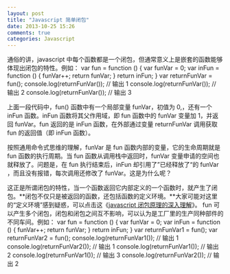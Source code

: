 ```yaml
---
layout: post
title: "Javascript 简单闭包"
date: 2013-10-25 15:26
comments: true
categories: Javascript
---
```

通俗的讲，javascript 中每个函数都是一个闭包，但通常意义上是嵌套的函数能够体现出闭包的特性。例如：
    var fun = function () {
        var funVar = 0;
        var inFun = function () {
             funVar++;
             return funVar;
        }
        return inFun;
    }
    var returnFunVar = fun();
    console.log(returnFunVar());    // 输出 1
    console.log(returnFunVar());    // 输出 2
    console.log(returnFunVar());    // 输出 3

上面一段代码中，fun() 函数中有一个局部变量 funVar，初值为 0,，还有一个 inFun 函数。inFun 函数将其父作用域，即 fun 函数中的 funVar 变量加 1，并返回 funVar。fun 返回的是 inFun 函数，在外部通过变量 returnFunVar 调用获取 fun 的返回值（即 inFun 函数）。
<!-- more -->
按照通用命令式思维的理解，funVar 是 fun 函数内部的变量，它的生命周期就是 fun 函数的执行周期。当 fun 函数从调用栈中返回时，funVar 变量申请的空间也就释放了。问题是，在 fun 执行结束后，inFun 却引用了”已经释放了“的 funVar ，而且没有报错，每次调用还修改了 funVar。这是为什么呢？

这正是所谓闭包的特性，当一个函数返回它内部定义的一个函数时，就产生了闭包。**闭包不仅只是被返回的函数，还包括函数的定义环境。**大家可能对这里的“定义环境”感到疑惑，可以点击这《[javascript 闭包原理的深入理解](http://www.harole.com/blog/2013/10/25/javascript-understand-closures-deeply/)》。 fun 可以产生多个闭包，闭包和闭包之间互不影响，可以认为是工厂里的生产同种部件的不同车间。例如：
    var fun = function () {
        var funVar = 0;
        var inFun = function () {
             funVar++;
             return funVar;
        }
        return inFun;
    }
    var returnFunVar1 = fun();
    var returnFunVar2 = fun();
    console.log(returnFunVar1());    // 输出 1
    console.log(returnFunVar2());    // 输出 1
    console.log(returnFunVar1());    // 输出 2
    console.log(returnFunVar1());    // 输出 3
    console.log(returnFunVar2());    // 输出 2


